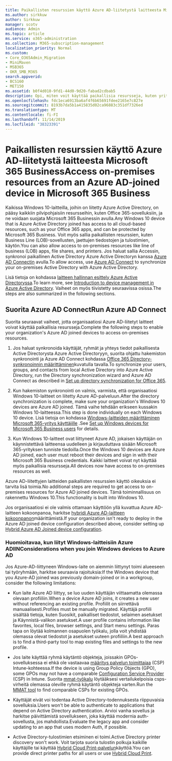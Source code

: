 ```yaml
---
title: Paikallisten resurssien käyttö Azure AD-liitetystä laitteesta Microsoft 365 Business
ms.author: sirkkuw
author: Sirkkuw
manager: scotv
audience: Admin
ms.topic: article
ms.service: o365-administration
ms.collection: M365-subscription-management
localization_priority: Normal
ms.custom:
- Core_O365Admin_Migration
- MiniMaven
- MSB365
- OKR_SMB_M365
search.appverid:
- BCS160
- MET150
ms.assetid: b0f4d010-9fd1-44d0-9d20-fabad2cdbab5
description: Opi, miten voit käyttää paikallisia resursseja, kuten yritys sovelluksia, tiedosto resursseja ja tulostimia Azure Active Directorysta, liittyi Windows 10-laitteeseen.
ms.openlocfilehash: fdc1eca6913ba6af4f6b65691fdee2165e7c827e
ms.sourcegitcommit: 8193b7da5b1a415835d02ca96883c351df7326ed
ms.translationtype: MT
ms.contentlocale: fi-FI
ms.lasthandoff: 11/14/2019
ms.locfileid: "38323391"
---
```

# <a name="access-on-premises-resources-from-an-azure-ad-joined-device-in-microsoft-365-business"></a><span data-ttu-id="256e8-103">Paikallisten resurssien käyttö Azure AD-liitetystä laitteesta Microsoft 365 Business</span><span class="sxs-lookup"><span data-stu-id="256e8-103">Access on-premises resources from an Azure AD-joined device in Microsoft 365 Business</span></span>

<span data-ttu-id="256e8-104">Kaikissa Windows 10-laitteilla, joihin on liitetty Azure Active Directory, on pääsy kaikkiin pilvipohjaisiin resursseihin, kuten Office 365-sovelluksiin, ja ne voidaan suojata Microsoft 365 Businessin avulla.</span><span class="sxs-lookup"><span data-stu-id="256e8-104">Any Windows 10 device that is Azure Active Directory joined has access to all cloud-based resources, such as your Office 365 apps, and can be protected by Microsoft 365 Business.</span></span> <span data-ttu-id="256e8-105">Voit myös sallia paikallisten resurssien, kuten Business Line (LOB)-sovellusten, jaettujen tiedostojen ja tulostimien, käytön.</span><span class="sxs-lookup"><span data-stu-id="256e8-105">You can also allow access to on-premises resources like line of business (LOB) apps, file shares, and printers.</span></span> <span data-ttu-id="256e8-106">Jos haluat sallia Accessin, synkronoi paikallinen Active Directory Azure Active Directoryn kanssa [Azure AD Connectin](https://docs.microsoft.com/azure/active-directory/connect/active-directory-aadconnect) avulla.</span><span class="sxs-lookup"><span data-stu-id="256e8-106">To allow access, use [Azure AD Connect](https://docs.microsoft.com/azure/active-directory/connect/active-directory-aadconnect) to synchronize your on-premises Active Directory with Azure Active Directory.</span></span> 

<span data-ttu-id="256e8-107">Lisä tietoja on kohdassa [laitteen hallinnan esittely Azure Active Directoryssa](https://docs.microsoft.com/azure/active-directory/device-management-introduction).</span><span class="sxs-lookup"><span data-stu-id="256e8-107">To learn more, see [Introduction to device management in Azure Active Directory](https://docs.microsoft.com/azure/active-directory/device-management-introduction).</span></span>
<span data-ttu-id="256e8-108">Vaiheet on myös tiivistetty seuraavissa osissa.</span><span class="sxs-lookup"><span data-stu-id="256e8-108">The steps are also summarized in the following sections.</span></span>

## <a name="run-azure-ad-connect"></a><span data-ttu-id="256e8-109">Suorita Azure AD Connect</span><span class="sxs-lookup"><span data-stu-id="256e8-109">Run Azure AD Connect</span></span>

<span data-ttu-id="256e8-110">Suorita seuraavat vaiheet, jotta organisaatiosi Azure AD-liitetyt laitteet voivat käyttää paikallisia resursseja.</span><span class="sxs-lookup"><span data-stu-id="256e8-110">Complete the following steps to enable your organization's Azure AD joined devices to access on-premises resources.</span></span>
  
1. <span data-ttu-id="256e8-111">Jos haluat synkronoida käyttäjät, ryhmät ja yhteys tiedot paikallisesta Active Directorysta Azure Active Directoryyn, suorita ohjattu hakemiston synkronointi ja Azure AD Connect kohdassa [Office 365 Directory-synkronoinnin määrittäminen](https://support.office.com/article/1b3b5318-6977-42ed-b5c7-96fa74b08846)kuvatulla tavalla.</span><span class="sxs-lookup"><span data-stu-id="256e8-111">To synchronize your users, groups, and contacts from local Active Directory into Azure Active Directory, run the Directory synchronization wizard and Azure AD Connect as described in [Set up directory synchronization for Office 365](https://support.office.com/article/1b3b5318-6977-42ed-b5c7-96fa74b08846).</span></span>
    
2. <span data-ttu-id="256e8-112">Kun hakemiston synkronointi on valmis, varmista, että organisaatiosi Windows 10-laitteet on liitetty Azure AD-palveluun.</span><span class="sxs-lookup"><span data-stu-id="256e8-112">After the directory synchronization is complete, make sure your organization's Windows 10 devices are Azure AD joined.</span></span> <span data-ttu-id="256e8-113">Tämä vaihe tehdään erikseen kussakin Windows 10-laitteessa.</span><span class="sxs-lookup"><span data-stu-id="256e8-113">This step is done individually on each Windows 10 device.</span></span> <span data-ttu-id="256e8-114">Lisä tietoja on kohdassa [Windows-laitteiden määrittäminen Microsoft 365-yritys käyttäjille](set-up-windows-devices.md) .</span><span class="sxs-lookup"><span data-stu-id="256e8-114">See [Set up Windows devices for Microsoft 365 Business users](set-up-windows-devices.md) for details.</span></span> 
    
3. <span data-ttu-id="256e8-115">Kun Windows 10-laitteet ovat liittyneet Azure AD, jokaisen käyttäjän on käynnistettävä laitteensa uudelleen ja kirjauduttava sisään Microsoft 365-yrityksen tunniste tiedoilla.</span><span class="sxs-lookup"><span data-stu-id="256e8-115">Once the Windows 10 devices are Azure AD joined, each user must reboot their devices and sign in with their Microsoft 365 Business credentials.</span></span> <span data-ttu-id="256e8-116">Kaikki laitteet voivat nyt käyttää myös paikallisia resursseja.</span><span class="sxs-lookup"><span data-stu-id="256e8-116">All devices now have access to on-premises resources as well.</span></span>
    
<span data-ttu-id="256e8-117">Azure AD-liitettyjen laitteiden paikallisten resurssien käyttö oikeuksia ei tarvita lisä toimia.</span><span class="sxs-lookup"><span data-stu-id="256e8-117">No additional steps are required to get access to on-premises resources for Azure AD joined devices.</span></span> <span data-ttu-id="256e8-118">Tämä toiminnallisuus on rakennettu Windows 10.</span><span class="sxs-lookup"><span data-stu-id="256e8-118">This functionality is built into Windows 10.</span></span> 
  
<span data-ttu-id="256e8-119">Jos organisaatiosi ei ole valmis ottamaan käyttöön yllä kuvattua Azure AD-laitteen kokoonpanoa, harkitse [hybridi Azure AD-laitteen kokoonpanon](manage-windows-devices.md)määrittämistä.</span><span class="sxs-lookup"><span data-stu-id="256e8-119">If your organization isn't ready to deploy in the Azure AD joined device configuration described above, consider setting up [Hybrid Azure AD Joined device configuration](manage-windows-devices.md).</span></span>
  
### <a name="considerations-when-you-join-windows-devices-to-azure-ad"></a><span data-ttu-id="256e8-120">Huomioitavaa, kun liityt Windows-laitteisiin Azure ADIIN</span><span class="sxs-lookup"><span data-stu-id="256e8-120">Considerations when you join Windows devices to Azure AD</span></span>

<span data-ttu-id="256e8-121">Jos Azure-AD-liittyneen Windows-laite on aiemmin liittynyt toimi alueeseen tai työryhmään, harkitse seuraavia rajoituksia:</span><span class="sxs-lookup"><span data-stu-id="256e8-121">If the Windows device that you Azure-AD joined was previously domain-joined or in a workgroup, consider the following limitations:</span></span>
  
- <span data-ttu-id="256e8-122">Kun laite Azure AD liittyy, se luo uuden käyttäjän viittaamatta olemassa olevaan profiiliin.</span><span class="sxs-lookup"><span data-stu-id="256e8-122">When a device Azure AD joins, it creates a new user without referencing an existing profile.</span></span> <span data-ttu-id="256e8-123">Profiilit on siirrettävä manuaalisesti.</span><span class="sxs-lookup"><span data-stu-id="256e8-123">Profiles must be manually migrated.</span></span> <span data-ttu-id="256e8-124">Käyttäjä profiili sisältää tietoja, kuten Suosikit, paikalliset tiedostot, selaimen asetukset ja Käynnistä-valikon asetukset.</span><span class="sxs-lookup"><span data-stu-id="256e8-124">A user profile contains information like favorites, local files, browser settings, and Start menu settings.</span></span> <span data-ttu-id="256e8-125">Paras tapa on löytää kolmannen osapuolen työkalu, jolla voit yhdistää olemassa olevat tiedostot ja asetukset uuteen profiiliin.</span><span class="sxs-lookup"><span data-stu-id="256e8-125">A best approach is to find a third-party tool to map existing files and settings to the new profile.</span></span>

- <span data-ttu-id="256e8-126">Jos laite käyttää ryhmä käytäntö objekteja, joissakin GPOs-sovelluksessa ei ehkä ole vastaavaa [määritys palvelun toimittajaa](https://docs.microsoft.com/windows/configuration/provisioning-packages/how-it-pros-can-use-configuration-service-providers) (CSP) Intune-kohteessa.</span><span class="sxs-lookup"><span data-stu-id="256e8-126">If the device is using Group Policy Objects (GPO), some GPOs may not have a comparable [Configuration Service Provider](https://docs.microsoft.com/windows/configuration/provisioning-packages/how-it-pros-can-use-configuration-service-providers) (CSP) in Intune.</span></span> <span data-ttu-id="256e8-127">Suorita [mmat-työkalu](https://www.microsoft.com/download/details.aspx?id=45520) löytääksesi vertailukelpoisia csps-virheitä olemassa oleville ryhmä käytäntö objekteja varten.</span><span class="sxs-lookup"><span data-stu-id="256e8-127">Run the [MMAT tool](https://www.microsoft.com/download/details.aspx?id=45520) to find comparable CSPs for existing GPOs.</span></span>

- <span data-ttu-id="256e8-128">Käyttäjät eivät voi todentaa Active Directory-todennuksesta riippuvaisia sovelluksia.</span><span class="sxs-lookup"><span data-stu-id="256e8-128">Users won't be able to authenticate to applications that depend on Active Directory authentication.</span></span> <span data-ttu-id="256e8-129">Arvioi vanha sovellus ja harkitse päivittämistä sovellukseen, joka käyttää modernia auth-sovellusta, jos mahdollista.</span><span class="sxs-lookup"><span data-stu-id="256e8-129">Evaluate the legacy app and consider updating to an app that uses modern Auth, if possible.</span></span>

- <span data-ttu-id="256e8-130">Active Directory-tulostimien etsiminen ei toimi.</span><span class="sxs-lookup"><span data-stu-id="256e8-130">Active Directory printer discovery won't work.</span></span> <span data-ttu-id="256e8-131">Voit tarjota suoria tulostin polkuja kaikille käyttäjille tai käyttää [Hybrid Cloud Print-palvelun](https://docs.microsoft.com/windows-server/administration/hybrid-cloud-print/hybrid-cloud-print-deploy)käyttöä.</span><span class="sxs-lookup"><span data-stu-id="256e8-131">You can provide direct printer paths for all users or use [Hybrid Cloud Print](https://docs.microsoft.com/windows-server/administration/hybrid-cloud-print/hybrid-cloud-print-deploy).</span></span>
